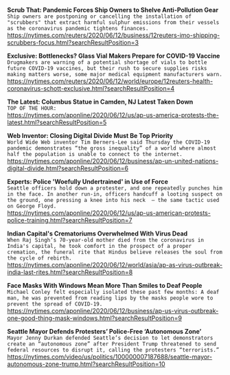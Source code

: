 **Scrub That: Pandemic Forces Ship Owners to Shelve Anti-Pollution Gear**\
`Ship owners are postponing or cancelling the installation of "scrubbers" that extract harmful sulphur emissions from their vessels as the coronavirus pandemic tightens finances. `\
https://nytimes.com/reuters/2020/06/12/business/12reuters-imo-shipping-scrubbers-focus.html?searchResultPosition=3

**Exclusive: Bottlenecks? Glass Vial Makers Prepare for COVID-19 Vaccine**\
`Drugmakers are warning of a potential shortage of vials to bottle future COVID-19 vaccines, but their rush to secure supplies risks making matters worse, some major medical equipment manufacturers warn.`\
https://nytimes.com/reuters/2020/06/12/world/europe/12reuters-health-coronavirus-schott-exclusive.html?searchResultPosition=4

**The Latest: Columbus Statue in Camden, NJ Latest Taken Down**\
`TOP OF THE HOUR:`\
https://nytimes.com/aponline/2020/06/12/us/ap-us-america-protests-the-latest.html?searchResultPosition=5

**Web Inventor: Closing Digital Divide Must Be Top Priority**\
`World Wide Web inventor Tim Berners-Lee said Thursday the COVID-19 pandemic demonstrates “the gross inequality” of a world where almost half the population is unable to connect to the internet. `\
https://nytimes.com/aponline/2020/06/12/business/ap-un-united-nations-digital-divide.html?searchResultPosition=6

**Experts: Police 'Woefully Undertrained' in Use of Force**\
`Seattle officers hold down a protester, and one repeatedly punches him in the face. In another run-in, officers handcuff a looting suspect on the ground, one pressing a knee into his neck  — the same tactic used on George Floyd.`\
https://nytimes.com/aponline/2020/06/12/us/ap-us-american-protests-police-training.html?searchResultPosition=7

**Indian Capital's Crematoriums Overwhelmed With Virus Dead**\
`When Raj Singh’s 70-year-old mother died from the coronavirus in India's capital, he took comfort in the prospect of a proper cremation, the funeral rite that Hindus believe releases the soul from the cycle of rebirth.`\
https://nytimes.com/aponline/2020/06/12/world/asia/ap-as-virus-outbreak-india-last-rites.html?searchResultPosition=8

**Face Masks With Windows Mean More Than Smiles to Deaf People**\
`Michael Conley felt especially isolated these past few months: A deaf man, he was prevented from reading lips by the masks people wore to prevent the spread of COVID-19.`\
https://nytimes.com/aponline/2020/06/12/business/ap-us-virus-outbreak-one-good-thing-mask-windows.html?searchResultPosition=9

**Seattle Mayor Defends Protesters’ Police-Free ‘Autonomous Zone’**\
`Mayor Jenny Durkan defended Seattle’s decision to let demonstrators create an “autonomous zone” after President Trump threatened to send federal resources to disrupt it, calling the protesters “terrorists.”`\
https://nytimes.com/video/us/politics/100000007187688/seattle-mayor-autonomous-zone-trump.html?searchResultPosition=10

